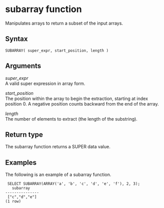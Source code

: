 # subarray function<a name="r_subarray"></a>

Manipulates arrays to return a subset of the input arrays\.

## Syntax<a name="r_subarray-syntax"></a>

```
SUBARRAY( super_expr, start_position, length )
```

## Arguments<a name="r_subarray-arguments"></a>

*super\_expr*  
A valid super expression in array form\.

*start\_position*  
The position within the array to begin the extraction, starting at index position 0\. A negative position counts backward from the end of the array\.

*length*  
The number of elements to extract \(the length of the substring\)\.

## Return type<a name="r_subarray-return-type"></a>

The subarray function returns a SUPER data value\.

## Examples<a name="r_subarray-examples"></a>

The following is an example of a subarray function\.

```
 SELECT SUBARRAY(ARRAY('a', 'b', 'c', 'd', 'e', 'f'), 2, 3);
   subarray
---------------
 ["c","d","e"]
(1 row)
```